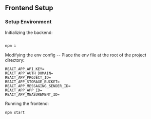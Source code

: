 ## Frontend Setup

### Setup Environment

Initializing the backend:

```bash

npm i

```

Modifying the env config -- Place the env file at the root of the project directory:

```
REACT_APP_API_KEY=
REACT_APP_AUTH_DOMAIN=
REACT_APP_PROJECT_ID=
REACT_APP_STORAGE_BUCKET=
REACT_APP_MESSAGING_SENDER_ID=
REACT_APP_APP_ID=
REACT_APP_MEASUREMENT_ID=
```

Running the frontend:

```bash
npm start
```
